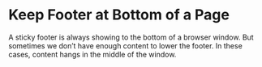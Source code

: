 # Keep Footer at Bottom of a Page
A sticky footer is always showing to the bottom of a browser window. But sometimes we don’t have enough content to lower the footer. In these cases, content hangs in the middle of the window.
